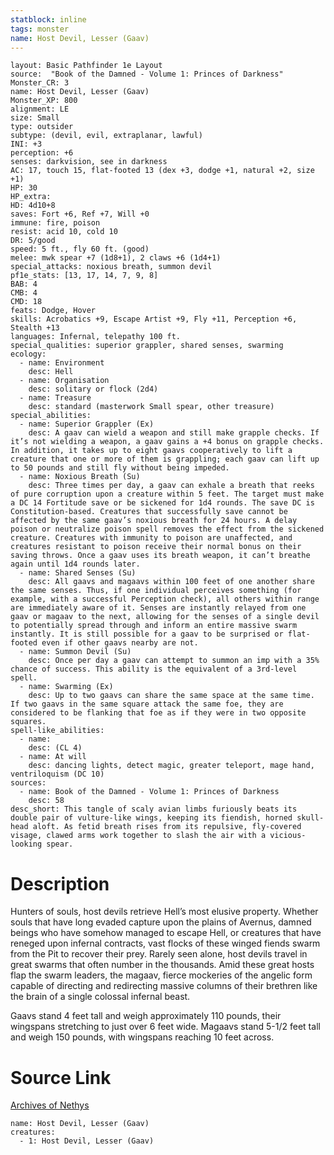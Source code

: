 ```yaml
---
statblock: inline
tags: monster
name: Host Devil, Lesser (Gaav)
---
```

```statblock
layout: Basic Pathfinder 1e Layout
source:  "Book of the Damned - Volume 1: Princes of Darkness"
Monster_CR: 3
name: Host Devil, Lesser (Gaav)
Monster_XP: 800
alignment: LE
size: Small
type: outsider
subtype: (devil, evil, extraplanar, lawful)
INI: +3
perception: +6
senses: darkvision, see in darkness
AC: 17, touch 15, flat-footed 13 (dex +3, dodge +1, natural +2, size +1)
HP: 30
HP_extra: 
HD: 4d10+8
saves: Fort +6, Ref +7, Will +0
immune: fire, poison
resist: acid 10, cold 10
DR: 5/good
speed: 5 ft., fly 60 ft. (good)
melee: mwk spear +7 (1d8+1), 2 claws +6 (1d4+1)
special_attacks: noxious breath, summon devil
pf1e_stats: [13, 17, 14, 7, 9, 8]
BAB: 4
CMB: 4
CMD: 18
feats: Dodge, Hover
skills: Acrobatics +9, Escape Artist +9, Fly +11, Perception +6, Stealth +13
languages: Infernal, telepathy 100 ft.
special_qualities: superior grappler, shared senses, swarming
ecology:
  - name: Environment
    desc: Hell
  - name: Organisation
    desc: solitary or flock (2d4)
  - name: Treasure
    desc: standard (masterwork Small spear, other treasure)
special_abilities:
  - name: Superior Grappler (Ex)
    desc: A gaav can wield a weapon and still make grapple checks. If it’s not wielding a weapon, a gaav gains a +4 bonus on grapple checks. In addition, it takes up to eight gaavs cooperatively to lift a creature that one or more of them is grappling; each gaav can lift up to 50 pounds and still fly without being impeded.
  - name: Noxious Breath (Su)
    desc: Three times per day, a gaav can exhale a breath that reeks of pure corruption upon a creature within 5 feet. The target must make a DC 14 Fortitude save or be sickened for 1d4 rounds. The save DC is Constitution-based. Creatures that successfully save cannot be affected by the same gaav’s noxious breath for 24 hours. A delay poison or neutralize poison spell removes the effect from the sickened creature. Creatures with immunity to poison are unaffected, and creatures resistant to poison receive their normal bonus on their saving throws. Once a gaav uses its breath weapon, it can’t breathe again until 1d4 rounds later.
  - name: Shared Senses (Su)
    desc: All gaavs and magaavs within 100 feet of one another share the same senses. Thus, if one individual perceives something (for example, with a successful Perception check), all others within range are immediately aware of it. Senses are instantly relayed from one gaav or magaav to the next, allowing for the senses of a single devil to potentially spread through and inform an entire massive swarm instantly. It is still possible for a gaav to be surprised or flat-footed even if other gaavs nearby are not.
  - name: Summon Devil (Su)
    desc: Once per day a gaav can attempt to summon an imp with a 35% chance of success. This ability is the equivalent of a 3rd-level spell.
  - name: Swarming (Ex)
    desc: Up to two gaavs can share the same space at the same time. If two gaavs in the same square attack the same foe, they are considered to be flanking that foe as if they were in two opposite squares.
spell-like_abilities:
  - name:
    desc: (CL 4)
  - name: At will
    desc: dancing lights, detect magic, greater teleport, mage hand, ventriloquism (DC 10)
sources:
  - name: Book of the Damned - Volume 1: Princes of Darkness
    desc: 58
desc_short: This tangle of scaly avian limbs furiously beats its double pair of vulture-like wings, keeping its fiendish, horned skull-head aloft. As fetid breath rises from its repulsive, fly-covered visage, clawed arms work together to slash the air with a vicious-looking spear.
```
# Description
Hunters of souls, host devils retrieve Hell’s most elusive property. Whether souls that have long evaded capture upon the plains of Avernus, damned beings who have somehow managed to escape Hell, or creatures that have reneged upon infernal contracts, vast flocks of these winged fiends swarm from the Pit to recover their prey. Rarely seen alone, host devils travel in great swarms that often number in the thousands. Amid these great hosts flap the swarm leaders, the magaav, fierce mockeries of the angelic form capable of directing and redirecting massive columns of their brethren like the brain of a single colossal infernal beast.

 Gaavs stand 4 feet tall and weigh approximately 110 pounds, their wingspans stretching to just over 6 feet wide. Magaavs stand 5-1/2 feet tall and weigh 150 pounds, with wingspans reaching 10 feet across.
# Source Link
[Archives of Nethys](https://aonprd.com/MonsterDisplay.aspx?ItemName=Host%20Devil%2C%20Lesser%20(Gaav))
```encounter-table
name: Host Devil, Lesser (Gaav)
creatures:
  - 1: Host Devil, Lesser (Gaav)
```
